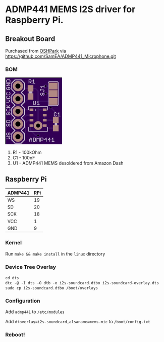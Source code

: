 # ADMP441 MEMS I2S driver for Raspberry Pi.

## Breakout Board

Purchased from [OSHPark](https://oshpark.com/shared_projects/ypqAU3CH) via https://github.com/SamEA/ADMP441_Microphone.git

### BOM
![OSHPark](https://raw.githubusercontent.com/SamEA/ADMP441_Microphone/master/ADMP441%20Breakout%20Board%20Top.png)

1. R1 - 100kOhm
2. C1 - 100nF
3. U1 - ADMP441 MEMS desoldered from Amazon Dash

## Raspberry Pi

|ADMP441|RPi|
|-------|---|
|WS     |19 |
|SD     |20 |
|SCK    |18 |
|VCC    |1  |
|GND    |9  |

### Kernel

Run `make && make install` in the `linux` directory

### Device Tree Overlay

```
cd dts
dtc -@ -I dts -O dtb -o i2s-soundcard.dtbo i2s-soundcard-overlay.dts
sudo cp i2s-soundcard.dtbo /boot/overlays
```

### Configuration

Add `admp441` to `/etc/modules`

Add `dtoverlay=i2s-soundcard,alsaname=mems-mic` to `/boot/config.txt`

### Reboot!
